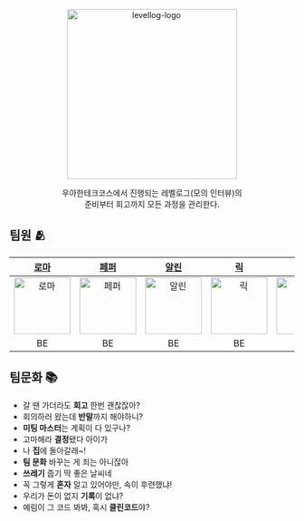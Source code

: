 <p align="center">
    <img width="300" alt="levellog-logo" src="https://user-images.githubusercontent.com/68512686/178102987-a35ca2e2-12b9-4247-9505-bfa6f4f464d6.png">
</p>
<div align="center">
	우아한테크코스에서 진행되는 레벨로그(모의 인터뷰)의<br> 준비부터 회고까지 모든 과정을 관리한다.
</div>

## 팀원 🫂
| [로마](https://github.com/kbsat) | [페퍼](https://github.com/SuyeonChoi) | [알린](https://github.com/OzRagwort) | [릭](https://github.com/nailseong) | [이브](https://github.com/2yujeong) | [결](https://github.com/yunjin-kim) | [해리](https://github.com/jihyeok-um) |
|:----------:|:----------:|:----------:|:----------:|:----------:|:----------:|:----------:|
|[<img src="https://avatars.githubusercontent.com/u/52696169?v=4" alt="로마" width="100"/>](https://github.com/kbsat)|[<img src="https://avatars.githubusercontent.com/u/28749734?v=4" alt="페퍼" width="100"/>](https://github.com/SuyeonChoi)|[<img src="https://avatars.githubusercontent.com/u/32123302?v=4" alt="알린" width="100"/>](https://github.com/OzRagwort)|[<img src="https://avatars.githubusercontent.com/u/68512686?v=4" alt="릭" width="100"/>](https://github.com/nailseong)|[<img src="https://avatars.githubusercontent.com/u/76840965?v=4" alt="이브" width="100"/>](https://github.com/2yujeong)|[<img src="https://avatars.githubusercontent.com/u/79692272?v=4" alt="결" width="100"/>](https://github.com/yunjin-kim)|[<img src="https://avatars.githubusercontent.com/u/75592315?v=4" alt="해리" width="100"/>](https://github.com/jihyeok-um)|
|    BE    |    BE    |    BE    |    BE    |    BE    |    FE    |    FE    |

## 팀문화 📚
- 갈 땐 가더라도 **회고** 한번 괜찮잖아?
- 회의하러 왔는데 **반말**까지 해야하니?
- **미팅 마스터**는 계획이 다 있구나?
- 고마해라 **결정**됐다 아이가
- 나 **집**에 돌아갈래~!
- **팀 문화** 바꾸는 게 죄는 아니잖아
- **쓰레기** 줍기 딱 좋은 날씨네
- 꼭 그렇게 **혼자** 알고 있어야만, 속이 후련했냐!
- 우리가 돈이 없지 **기록**이 없냐?
- 예림이 그 코드 봐봐, 혹시 **클린코드**야?

